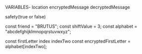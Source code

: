 VARIABLES-
location
encryptedMessage
decryptedMessage

safety(true or false)

const friend = "BRUTUS";
const shiftValue = 3;
const alphabet = "abcdefghijklmnopqrstuvwxyz";

const firstLetter
index
indexTwo
const encryptedFirstLetter = alphabet[indexTwo];